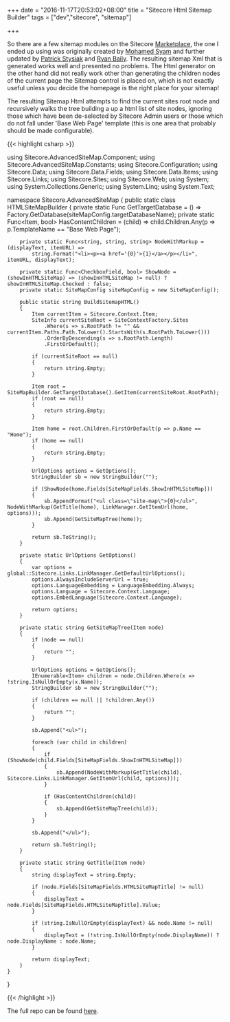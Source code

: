 +++
date = "2016-11-17T20:53:02+08:00"
title = "Sitecore Html Sitemap Builder"
tags = ["dev","sitecore", "sitemap"]

+++

So there are a few sitemap modules on the Sitecore [Marketplace](https://marketplace.sitecore.net/), the one I ended up using was originally created by [Mohamed Syam](https://github.com/Mohamed-Syam/SitecoreAdvancedSiteMapModule) and further updated by [Patrick Stysiak](http://blog.blacktambourine.com.au/) and [Ryan Baily](http://blog.ryanbailey.co.nz/2016/04/sitecore-advanced-sitemap-module-updated.html). The resulting sitemap Xml that is generated works well and presented no problems. The Html generator on the other hand did not really work other than generating the children nodes of the current page the Sitemap control is placed on, which is not exactly useful unless you decide the homepage is the right place for your sitemap!

The resulting Sitemap Html attempts to find the current sites root node and recursively walks the tree building a up a html list of site nodes, ignoring those which have been de-selected by Sitecore Admin users or those which do not fall under 'Base Web Page' template (this is one area that probably should be made configurable). 

{{< highlight csharp >}}

using Sitecore.AdvancedSiteMap.Component;
using Sitecore.AdvancedSiteMap.Constants;
using Sitecore.Configuration;
using Sitecore.Data;
using Sitecore.Data.Fields;
using Sitecore.Data.Items;
using Sitecore.Links;
using Sitecore.Sites;
using Sitecore.Web;
using System;
using System.Collections.Generic;
using System.Linq;
using System.Text;

namespace Sitecore.AdvancedSiteMap
{
    public static class HTMLSiteMapBuilder
    {
        private static Func<Database> GetTargetDatabase = () => Factory.GetDatabase(siteMapConfig.targetDatabaseName);
        private static Func<Item, bool> HasContentChildren = (child) => child.Children.Any(p => p.TemplateName == "Base Web Page");

        private static Func<string, string, string> NodeWithMarkup = (displayText, itemURL) =>
            string.Format("<li><p><a href='{0}'>{1}</a></p></li>", itemURL, displayText);

        private static Func<CheckboxField, bool> ShowNode = (showInHTMLSiteMap) => (showInHTMLSiteMap != null) ? showInHTMLSiteMap.Checked : false;
        private static SiteMapConfig siteMapConfig = new SiteMapConfig();

        public static string BuildSitemapHTML()
        {
            Item currentItem = Sitecore.Context.Item;
            SiteInfo currentSiteRoot = SiteContextFactory.Sites
                .Where(s => s.RootPath != "" && currentItem.Paths.Path.ToLower().StartsWith(s.RootPath.ToLower()))
                .OrderByDescending(s => s.RootPath.Length)
                .FirstOrDefault();

            if (currentSiteRoot == null)
            {
                return string.Empty;
            }

            Item root = SiteMapBuilder.GetTargetDatabase().GetItem(currentSiteRoot.RootPath);
            if (root == null)
            {
                return string.Empty;
            }

            Item home = root.Children.FirstOrDefault(p => p.Name == "Home");
            if (home == null)
            {
                return string.Empty;
            }

            UrlOptions options = GetOptions();
            StringBuilder sb = new StringBuilder("");

            if (ShowNode(home.Fields[SiteMapFields.ShowInHTMLSiteMap]))
            {
                sb.AppendFormat("<ul class=\"site-map\">{0}</ul>", NodeWithMarkup(GetTitle(home), LinkManager.GetItemUrl(home, options)));
                sb.Append(GetSiteMapTree(home));
            }

            return sb.ToString();
        }

        private static UrlOptions GetOptions()
        {
            var options = global::Sitecore.Links.LinkManager.GetDefaultUrlOptions();
            options.AlwaysIncludeServerUrl = true;
            options.LanguageEmbedding = LanguageEmbedding.Always;
            options.Language = Sitecore.Context.Language;
            options.EmbedLanguage(Sitecore.Context.Language);

            return options;
        }

        private static string GetSiteMapTree(Item node)
        {
            if (node == null)
            {
                return "";
            }

            UrlOptions options = GetOptions();
            IEnumerable<Item> children = node.Children.Where(x => !string.IsNullOrEmpty(x.Name));
            StringBuilder sb = new StringBuilder("");

            if (children == null || !children.Any())
            {
                return "";
            }

            sb.Append("<ul>");

            foreach (var child in children)
            {
                if (ShowNode(child.Fields[SiteMapFields.ShowInHTMLSiteMap]))
                {
                    sb.Append(NodeWithMarkup(GetTitle(child), Sitecore.Links.LinkManager.GetItemUrl(child, options)));
                }

                if (HasContentChildren(child))
                {
                    sb.Append(GetSiteMapTree(child));
                }
            }

            sb.Append("</ul>");

            return sb.ToString();
        }

        private static string GetTitle(Item node)
        {
            string displayText = string.Empty;

            if (node.Fields[SiteMapFields.HTMLSiteMapTitle] != null)
            {
                displayText = node.Fields[SiteMapFields.HTMLSiteMapTitle].Value;
            }

            if (string.IsNullOrEmpty(displayText) && node.Name != null)
            {
                displayText = (!string.IsNullOrEmpty(node.DisplayName)) ? node.DisplayName : node.Name;
            }

            return displayText;
        }
    }
}

{{< /highlight >}}

The full repo can be found [here](https://github.com/michaelbramwell/SitecoreAdvancedSiteMapModule).
